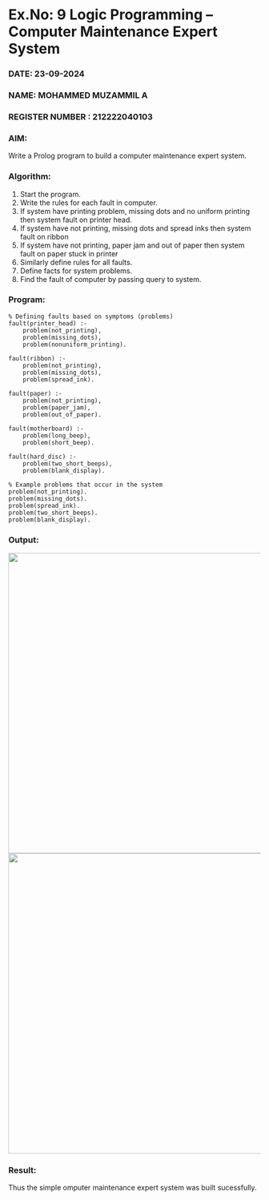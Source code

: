 # Ex.No: 9  Logic Programming –  Computer Maintenance Expert System
### DATE: 23-09-2024
### NAME: MOHAMMED MUZAMMIL A
### REGISTER NUMBER : 212222040103
### AIM: 
Write a Prolog program to build a computer maintenance expert system.
###  Algorithm:
1. Start the program.
2. Write the rules for each fault in computer.
3. If system have printing problem, missing dots and no uniform printing then system fault on printer head.
4. If system have not printing, missing dots and spread inks then system fault on ribbon
5. If system have not printing, paper jam and out of paper then system fault on paper stuck in printer
6. Similarly define rules for all faults.
7. Define facts for system problems.
8. Find the fault of computer by passing query to system.
     
### Program:
```
% Defining faults based on symptoms (problems)
fault(printer_head) :-
    problem(not_printing),
    problem(missing_dots),
    problem(nonuniform_printing).

fault(ribbon) :-
    problem(not_printing),
    problem(missing_dots),
    problem(spread_ink).

fault(paper) :-
    problem(not_printing),
    problem(paper_jam),
    problem(out_of_paper).

fault(motherboard) :-
    problem(long_beep),
    problem(short_beep).

fault(hard_disc) :-
    problem(two_short_beeps),
    problem(blank_display).

% Example problems that occur in the system
problem(not_printing).
problem(missing_dots).
problem(spread_ink).
problem(two_short_beeps).
problem(blank_display).
```


### Output:

<img src = "https://github.com/user-attachments/assets/4ecfec54-b7ba-46c9-8393-681d50e9cdbb" width="600">

<img src = "https://github.com/user-attachments/assets/a4da75c8-9a7b-4013-b458-58cef6c5d0d3" width="600">


### Result:
Thus the simple omputer maintenance expert system was built sucessfully.
